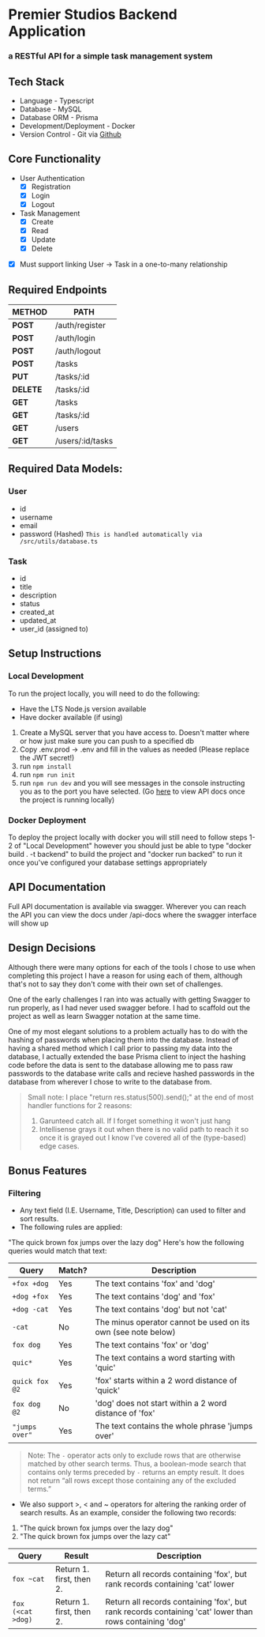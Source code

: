 # Premier Studios Backend Application

### a RESTful API for a simple task management system

## Tech Stack

- Language - Typescript
- Database - MySQL
- Database ORM - Prisma
- Development/Deployment - Docker
- Version Control - Git via [Github](https://github.com/hycord/premierstudios-application-backend)

## Core Functionality

- User Authentication
  - [x] Registration
  - [x] Login
  - [x] Logout
- Task Management
  - [x] Create
  - [x] Read
  - [x] Update
  - [x] Delete
- [x] Must support linking User -> Task in a one-to-many relationship

## Required Endpoints

| **METHOD** | **PATH**         |
| ---------- | ---------------- |
| **POST**   | /auth/register   |
| **POST**   | /auth/login      |
| **POST**   | /auth/logout     |
| **POST**   | /tasks           |
| **PUT**    | /tasks/:id       |
| **DELETE** | /tasks/:id       |
| **GET**    | /tasks           |
| **GET**    | /tasks/:id       |
| **GET**    | /users           |
| **GET**    | /users/:id/tasks |

## Required Data Models:

### User

- id
- username
- email
- password (Hashed) `This is handled automatically via /src/utils/database.ts`

### Task

- id
- title
- description
- status
- created_at
- updated_at
- user_id (assigned to)

## Setup Instructions

### Local Development

To run the project locally, you will need to do the following:

- Have the LTS Node.js version available
- Have docker available (if using)

1. Create a MySQL server that you have access to. Doesn't matter where or how just make sure you can push to a specified db
2. Copy .env.prod -> .env and fill in the values as needed (Please replace the JWT secret!)
3. run `npm install`
4. run `npm run init`
5. run `npm run dev` and you will see messages in the console instructing you as to the port you have selected. (Go [here](https://localhost:3000/api-docs) to view API docs once the project is running locally)

### Docker Deployment

To deploy the project locally with docker you will still need to follow steps 1-2 of "Local Development" however you should just be able to type "docker build . -t backend" to build the project and "docker run backed" to run it once you've configured your database settings appropriately

## API Documentation

Full API documentation is available via swagger.
Wherever you can reach the API you can view the docs under <host>/api-docs where the swagger interface will show up

## Design Decisions

Although there were many options for each of the tools I chose to use when completing this project I have a reason for using each of them, although that's not to say they don't come with their own set of challenges.

One of the early challenges I ran into was actually with getting Swagger to run properly, as I had never used swagger before. I had to scaffold out the project as well as learn Swagger notation at the same time.

One of my most elegant solutions to a problem actually has to do with the hashing of passwords when placing them into the database.
Instead of having a shared method which I call prior to passing my data into the database, I actually extended the base Prisma client to inject the hashing code before the data is sent to the database allowing me to pass raw passwords to the database write calls and recieve hashed passwords in the database from wherever I chose to write to the database from.

> Small note: I place "return res.status(500).send();" at the end of most handler functions for 2 reasons:
>
> 1. Garunteed catch all. If I forget something it won't just hang
> 2. Intellisense grays it out when there is no valid path to reach it so once it is grayed out I know I've covered all of the (type-based) edge cases.

## Bonus Features

### Filtering

- Any text field (I.E. Username, Title, Description) can used to filter and sort results.
- The following rules are applied:

"The quick brown fox jumps over the lazy dog"
Here's how the following queries would match that text:

| Query          | Match? | Description                                                   |
| -------------- | ------ | ------------------------------------------------------------- |
| `+fox +dog`    | Yes    | The text contains 'fox' and 'dog'                             |
| `+dog +fox`    | Yes    | The text contains 'dog' and 'fox'                             |
| `+dog -cat`    | Yes    | The text contains 'dog' but not 'cat'                         |
| `-cat`         | No     | The minus operator cannot be used on its own (see note below) |
| `fox dog`      | Yes    | The text contains 'fox' or 'dog'                              |
| `quic*`        | Yes    | The text contains a word starting with 'quic'                 |
| `quick fox @2` | Yes    | 'fox' starts within a 2 word distance of 'quick'              |
| `fox dog @2`   | No     | 'dog' does not start within a 2 word distance of 'fox'        |
| `"jumps over"` | Yes    | The text contains the whole phrase 'jumps over'               |

> Note: The `-` operator acts only to exclude rows that are otherwise matched by other search terms. Thus, a boolean-mode search that contains only terms preceded by `-` returns an empty result. It does not return “all rows except those containing any of the excluded terms.”

- We also support >, < and ~ operators for altering the ranking order of search results. As an example, consider the following two records:

1. "The quick brown fox jumps over the lazy dog"
2. "The quick brown fox jumps over the lazy cat"

| Query             | Result                   | Description                                                                                             |
| ----------------- | ------------------------ | ------------------------------------------------------------------------------------------------------- |
| `fox ~cat`        | Return 1. first, then 2. | Return all records containing 'fox', but rank records containing 'cat' lower                            |
| `fox (<cat >dog)` | Return 1. first, then 2. | Return all records containing 'fox', but rank records containing 'cat' lower than rows containing 'dog' |
